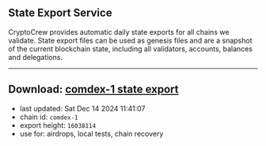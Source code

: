 ## State Export Service
CryptoCrew provides automatic daily state exports for all chains we validate. State export files can be used as genesis files and are a snapshot of the current blockchain state, including all validators, accounts, balances and delegations.

---
**Download: [comdex-1 state export](https://dl-eu2.ccvalidators.com/SERVICE/comdex/comdex-1_export_16038114.json)**
---

- last updated: Sat Dec 14 2024 11:41:07
- chain id: `comdex-1`
- export height: `16038114`
- use for: airdrops, local tests, chain recovery

